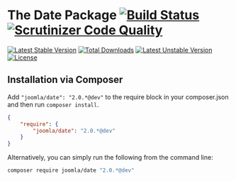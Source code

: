 # The Date Package [![Build Status](https://travis-ci.org/joomla-framework/date.png?branch=master)](https://travis-ci.org/joomla-framework/date) [![Scrutinizer Code Quality](https://scrutinizer-ci.com/g/joomla-framework/date/badges/quality-score.png?b=master)](https://scrutinizer-ci.com/g/joomla-framework/date/?branch=master)

[![Latest Stable Version](https://poser.pugx.org/joomla/date/v/stable)](https://packagist.org/packages/joomla/date)
[![Total Downloads](https://poser.pugx.org/joomla/date/downloads)](https://packagist.org/packages/joomla/date)
[![Latest Unstable Version](https://poser.pugx.org/joomla/date/v/unstable)](https://packagist.org/packages/joomla/date)
[![License](https://poser.pugx.org/joomla/date/license)](https://packagist.org/packages/joomla/date)

## Installation via Composer

Add `"joomla/date": "2.0.*@dev"` to the require block in your composer.json and then run `composer install`.

```json
{
	"require": {
		"joomla/date": "2.0.*@dev"
	}
}
```

Alternatively, you can simply run the following from the command line:

```sh
composer require joomla/date "2.0.*@dev"
```
